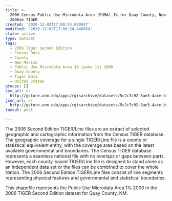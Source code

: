 ```yaml
---
title: >-
  2000 Census Public Use Microdata Area (PUMA) 1% for Quay County, New Mexico,
  2006se TIGER
created: '2020-12-02T17:00:24.840847'
modified: '2020-12-02T17:00:24.840854'
state: active
type: dataset
tags:
  - 2006 Tiger Second Edition
  - Census Data
  - County
  - New Mexico
  - Public Use Microdata Area 1% (puma 1%) 2000
  - Quay County
  - Tiger Data
  - United States
groups: []
csv_url: >-
  http://gstore.unm.edu/apps/rgisarchive/datasets/5c2c7c92-8ae3-4ace-bfeb-1e3430ea8afb/tgr2006se_quay_puma1.derived.csv
json_url: >-
  http://gstore.unm.edu/apps/rgisarchive/datasets/5c2c7c92-8ae3-4ace-bfeb-1e3430ea8afb/tgr2006se_quay_puma1.derived.json
layout: post

---
```

The 2006 Second Edition TIGER/Line files are an extract of selected geographic and cartographic information from the Census TIGER database.  The geographic coverage for a single TIGER/Line file is a county or statistical equivalent entity, with the coverage area based on the latest available governmental unit boundaries. The Census TIGER database represents a seamless national file with no overlaps or gaps between parts.  However, each county-based TIGER/Line file is designed to stand alone as an independent data set or the files can be combined to cover the whole Nation.  The 2006 Second Edition  TIGER/Line files consist of line segments representing physical features and governmental and statistical boundaries.

This shapefile represents the Public Use Microdata Area 1% 2000 in the 2006 TIGER Second Edition dataset for Quay County, NM.
